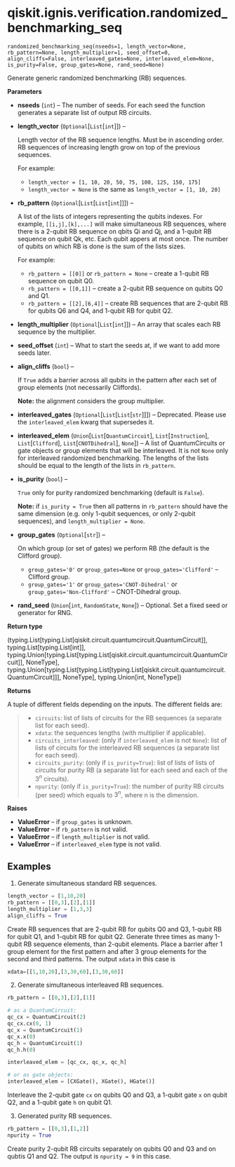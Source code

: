 <span id="qiskit-ignis-verification-randomized-benchmarking-seq" />

# qiskit.ignis.verification.randomized\_benchmarking\_seq



`randomized_benchmarking_seq(nseeds=1, length_vector=None, rb_pattern=None, length_multiplier=1, seed_offset=0, align_cliffs=False, interleaved_gates=None, interleaved_elem=None, is_purity=False, group_gates=None, rand_seed=None)`

Generate generic randomized benchmarking (RB) sequences.

**Parameters**

*   **nseeds** (`int`) – The number of seeds. For each seed the function generates a separate list of output RB circuits.

*   **length\_vector** (`Optional`\[`List`\[`int`]]) –

    Length vector of the RB sequence lengths. Must be in ascending order. RB sequences of increasing length grow on top of the previous sequences.

    For example:

    *   `length_vector = [1, 10, 20, 50, 75, 100, 125, 150, 175]`
    *   `length_vector = None` is the same as `length_vector = [1, 10, 20]`

*   **rb\_pattern** (`Optional`\[`List`\[`List`\[`int`]]]) –

    A list of the lists of integers representing the qubits indexes. For example, `[[i,j],[k],...]` will make simultaneous RB sequences, where there is a 2-qubit RB sequence on qbits Qi and Qj, and a 1-qubit RB sequence on qubit Qk, etc. Each qubit appers at most once. The number of qubits on which RB is done is the sum of the lists sizes.

    For example:

    *   `rb_pattern = [[0]]` or `rb_pattern = None` – create a 1-qubit RB sequence on qubit Q0.
    *   `rb_pattern = [[0,1]]` – create a 2-qubit RB sequence on qubits Q0 and Q1.
    *   `rb_pattern = [[2],[6,4]]` – create RB sequences that are 2-qubit RB for qubits Q6 and Q4, and 1-qubit RB for qubit Q2.

*   **length\_multiplier** (`Optional`\[`List`\[`int`]]) – An array that scales each RB sequence by the multiplier.

*   **seed\_offset** (`int`) – What to start the seeds at, if we want to add more seeds later.

*   **align\_cliffs** (`bool`) –

    If `True` adds a barrier across all qubits in the pattern after each set of group elements (not necessarily Cliffords).

    **Note:** the alignment considers the group multiplier.

*   **interleaved\_gates** (`Optional`\[`List`\[`List`\[`str`]]]) – Deprecated. Please use the `interleaved_elem` kwarg that supersedes it.

*   **interleaved\_elem** (`Union`\[`List`\[`QuantumCircuit`], `List`\[`Instruction`], `List`\[`Clifford`], `List`\[`CNOTDihedral`], `None`]) – A list of QuantumCircuits or gate objects or group elements that will be interleaved. It is not `None` only for interleaved randomized benchmarking. The lengths of the lists should be equal to the length of the lists in `rb_pattern`.

*   **is\_purity** (`bool`) –

    `True` only for purity randomized benchmarking (default is `False`).

    **Note:** if `is_purity = True` then all patterns in `rb_pattern` should have the same dimension (e.g. only 1-qubit sequences, or only 2-qubit sequences), and `length_multiplier = None`.

*   **group\_gates** (`Optional`\[`str`]) –

    On which group (or set of gates) we perform RB (the default is the Clifford group).

    *   `group_gates='0'` or `group_gates=None` or `group_gates='Clifford'` – Clifford group.
    *   `group_gates='1'` or `group_gates='CNOT-Dihedral'` or `group_gates='Non-Clifford'` – CNOT-Dihedral group.

*   **rand\_seed** (`Union`\[`int`, `RandomState`, `None`]) – Optional. Set a fixed seed or generator for RNG.

**Return type**

(typing.List\[typing.List\[qiskit.circuit.quantumcircuit.QuantumCircuit]], typing.List\[typing.List\[int]], typing.Union\[typing.List\[typing.List\[qiskit.circuit.quantumcircuit.QuantumCircuit]], NoneType], typing.Union\[typing.List\[typing.List\[typing.List\[qiskit.circuit.quantumcircuit.QuantumCircuit]]], NoneType], typing.Union\[int, NoneType])

**Returns**

A tuple of different fields depending on the inputs. The different fields are:

> *   `circuits`: list of lists of circuits for the RB sequences (a separate list for each seed).
> *   `xdata`: the sequences lengths (with multiplier if applicable).
> *   `circuits_interleaved`: (only if `interleaved_elem` is not `None`): list of lists of circuits for the interleaved RB sequences (a separate list for each seed).
> *   `circuits_purity`: (only if `is_purity=True`): list of lists of lists of circuits for purity RB (a separate list for each seed and each of the $3^n$ circuits).
> *   `npurity`: (only if `is_purity=True`): the number of purity RB circuits (per seed) which equals to $3^n$, where n is the dimension.

**Raises**

*   **ValueError** – if `group_gates` is unknown.
*   **ValueError** – if `rb_pattern` is not valid.
*   **ValueError** – if `length_multiplier` is not valid.
*   **ValueError** – if `interleaved_elem` type is not valid.

## Examples

1.  Generate simultaneous standard RB sequences.

```python
length_vector = [1,10,20]
rb_pattern = [[0,3],[2],[1]]
length_multiplier = [1,3,3]
align_cliffs = True
```

Create RB sequences that are 2-qubit RB for qubits Q0 and Q3, 1-qubit RB for qubit Q1, and 1-qubit RB for qubit Q2. Generate three times as many 1-qubit RB sequence elements, than 2-qubit elements. Place a barrier after 1 group element for the first pattern and after 3 group elements for the second and third patterns. The output `xdata` in this case is

```python
xdata=[[1,10,20],[3,30,60],[3,30,60]]
```

2.  Generate simultaneous interleaved RB sequences.

```python
rb_pattern = [[0,3],[2],[1]]

# as a QuantumCircuit:
qc_cx = QuantumCircuit(2)
qc_cx.cx(0, 1)
qc_x = QuantumCircuit(1)
qc_x.x(0)
qc_h = QuantumCircuit(1)
qc_h.h(0)

interleaved_elem = [qc_cx, qc_x, qc_h]

# or as gate objects:
interleaved_elem = [CXGate(), XGate(), HGate()]
```

Interleave the 2-qubit gate `cx` on qubits Q0 and Q3, a 1-qubit gate `x` on qubit Q2, and a 1-qubit gate `h` on qubit Q1.

3.  Generated purity RB sequences.

```python
rb_pattern = [[0,3],[1,2]]
npurity = True
```

Create purity 2-qubit RB circuits separately on qubits Q0 and Q3 and on qubtis Q1 and Q2. The output is `npurity = 9` in this case.
